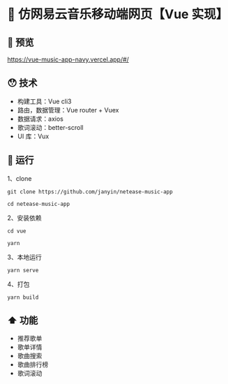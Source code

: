 # 🎵 仿网易云音乐移动端网页【Vue 实现】

## 🍓 预览

https://vue-music-app-navy.vercel.app/#/

## 😯 技术

- 构建工具：Vue cli3
- 路由，数据管理：Vue router + Vuex
- 数据请求：axios
- 歌词滚动：better-scroll
- UI 库：Vux

## 🏃 运行

1、clone

```git
git clone https://github.com/janyin/netease-music-app

cd netease-music-app
```

2、安装依赖

```git
cd vue

yarn
```

3、本地运行

```git
yarn serve
```

4、打包

```git
yarn build
```

## ⬆️ 功能

- 推荐歌单
- 歌单详情
- 歌曲搜索
- 歌曲排行榜
- 歌词滚动
